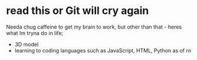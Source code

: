 # read this or Git will cry again
Needa chug caffeine to get my brain to work, but other than that - heres what Im tryna do in life;
- 3D model
- learning to coding languages such as JavaScript, HTML, Python as of rn
